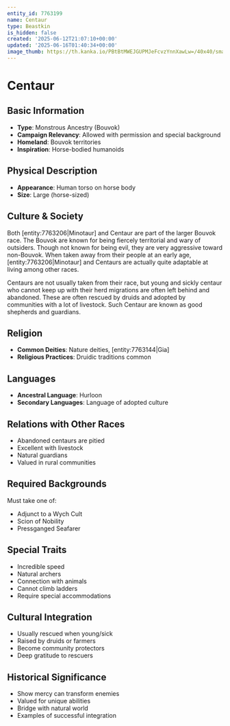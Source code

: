 ```yaml
---
entity_id: 7763199
name: Centaur
type: Beastkin
is_hidden: false
created: '2025-06-12T21:07:10+00:00'
updated: '2025-06-16T01:40:34+00:00'
image_thumb: https://th.kanka.io/PBtBtMWEJGUPMJeFcvzYnnXawLw=/40x40/smart/src/campaigns/322885/9f0da5c9-7e5c-43a2-bfb3-dbae385d05e1.png
---
```


# Centaur

## Basic Information

- **Type**: Monstrous Ancestry (Bouvok)
- **Campaign Relevancy**: Allowed with permission and special background
- **Homeland**: Bouvok territories
- **Inspiration**: Horse-bodied humanoids

## Physical Description

- **Appearance**: Human torso on horse body
- **Size**: Large (horse-sized)

## Culture & Society

Both [entity:7763206|Minotaur] and Centaur are part of the larger Bouvok race. The Bouvok are known for being fiercely territorial and wary of outsiders. Though not known for being evil, they are very aggressive toward non-Bouvok. When taken away from their people at an early age, [entity:7763206|Minotaur] and Centaurs are actually quite adaptable at living among other races.

Centaurs are not usually taken from their race, but young and sickly centaur who cannot keep up with their herd migrations are often left behind and abandoned. These are often rescued by druids and adopted by communities with a lot of livestock. Such Centaur are known as good shepherds and guardians.

## Religion

- **Common Deities**: Nature deities, [entity:7763144|Gia]
- **Religious Practices**: Druidic traditions common

## Languages

- **Ancestral Language**: Hurloon
- **Secondary Languages**: Language of adopted culture

## Relations with Other Races

- Abandoned centaurs are pitied
- Excellent with livestock
- Natural guardians
- Valued in rural communities

## Required Backgrounds

Must take one of:

- Adjunct to a Wych Cult
- Scion of Nobility
- Pressganged Seafarer

## Special Traits

- Incredible speed
- Natural archers
- Connection with animals
- Cannot climb ladders
- Require special accommodations

## Cultural Integration

- Usually rescued when young/sick
- Raised by druids or farmers
- Become community protectors
- Deep gratitude to rescuers

## Historical Significance

- Show mercy can transform enemies
- Valued for unique abilities
- Bridge with natural world
- Examples of successful integration